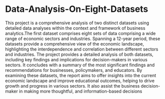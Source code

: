 # Data-Analysis-On-Eight-Datasets

This project is a comprehensive analysis of two distinct datasets using detailed data analyses within the context and framework of business analytics.The first dataset comprises eight sets of data comprising a wide range of economic sectors and industries. Spanning a 12-year period, these datasets provide a comprehensive view of the economic landscape, highlighting the interdependence and correlation between different sectors and industries. The project provides a detailed analysis of both datasets, including key findings and implications for decision-makers in various sectors. It concludes with a summary of the most significant findings and recommendations for businesses, policymakers, and educators. By examining these datasets, the report aims to offer insights into the current economic landscape and improve educational outcomes, helping to drive growth and progress in various sectors. It also assist the business decision-maker in making more thoughtful, and information-based decisions
